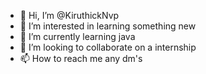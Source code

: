 - 👋 Hi, I’m @KiruthickNvp
- 👀 I’m interested in learning something new
- 🌱 I’m currently learning java
- 💞️ I’m looking to collaborate on a internship
- 📫 How to reach me any dm's

<!---
KiruthickNvp/KiruthickNvp is a ✨ special ✨ repository because its `README.md` (this file) appears on your GitHub profile.
You can click the Preview link to take a look at your changes.
--->

